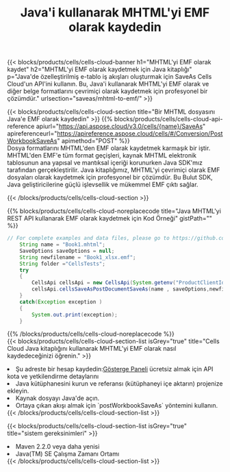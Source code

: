 ﻿---
title:  Java'i kullanarak MHTML'yi EMF olarak kaydedin
description:  MHTML formatındaki dosyayı EMF formatındaki dosya olarak kaydetmek için Aspose.Cells Cloud SDK for Java'i kullanma.
kwords: Excel, Save MHTML as EMF, REST, Java
howto: How to save MHTML as EMF using Aspose.Cells Cloud Java library.
---
{{< blocks/products/cells/cells-cloud-banner h1="MHTML\'yi EMF olarak kaydet" h2="MHTML\'yi EMF olarak kaydetmek için Java kitaplığı" p="Java\'de özelleştirilmiş e-tablo iş akışları oluşturmak için SaveAs Cells Cloud\'un API\'ini kullanın. Bu, Java\'i kullanarak MHTML\'yi EMF olarak ve diğer belge formatlarını çevrimiçi olarak kaydetmek için profesyonel bir çözümdür." urlsection="saveas/mhtml-to-emf/" >}}

{{< blocks/products/cells/cells-cloud-section title="Bir MHTML dosyasını Java\'e EMF olarak kaydedin" >}}
{{% blocks/products/cells/cells-cloud-api-reference apiurl="https://api.aspose.cloud/v3.0/cells/{name}/SaveAs" apireferenceurl="https://apireference.aspose.cloud/cells/#/Conversion/PostWorkbookSaveAs" apimethod="POST" %}}
<br/>
Dosya formatlarını MHTML'den EMF olarak kaydetmek karmaşık bir iştir. MHTML'den EMF'e tüm format geçişleri, kaynak MHTML elektronik tablosunun ana yapısal ve mantıksal içeriği korunurken Java SDK'mız tarafından gerçekleştirilir. Java kitaplığımız, MHTML'yi çevrimiçi olarak EMF dosyaları olarak kaydetmek için profesyonel bir çözümdür. Bu Bulut SDK, Java geliştiricilerine güçlü işlevsellik ve mükemmel EMF çıktı sağlar.

{{< /blocks/products/cells/cells-cloud-section >}}

{{% blocks/products/cells/cells-cloud-noreplacecode title="Java MHTML\'yi REST API kullanarak EMF olarak kaydetmek için Kod Örneği" gistPath="" %}}
  
```java
// For complete examples and data files, please go to https://github.com/aspose-cells-cloud/aspose-cells-cloud-java/
    String name = "Book1.mhtml";
    SaveOptions saveOptions = null;
    String newfilename = "Book1_xlsx.emf";
    String folder ="CellsTests";
    try 
    {
        CellsApi cellsApi = new CellsApi(System.getenv("ProductClientId"), System.getenv("ProductClientSecret"));
        cellsApi.cellsSaveAsPostDocumentSaveAs(name , saveOptions,newfilename,false,false,folder,null,null,null,true);                       
    }
    catch(Exception exception )
    {
        System.out.print(exception);
    }
```
  
{{% /blocks/products/cells/cells-cloud-noreplacecode %}}
<br/>
{{< blocks/products/cells/cells-cloud-section-list isGrey="true" title="Cells Cloud Java kitaplığını kullanarak MHTML\'yi EMF olarak nasıl kaydedeceğinizi öğrenin." >}}
<li> Şu adreste bir hesap kaydedin:<a href="https://dashboard.aspose.cloud/">Gösterge Paneli</a> ücretsiz almak için API kota ve yetkilendirme detaylarını</li>
<li>Java kütüphanesini kurun ve referansı (kütüphaneyi içe aktarın) projenize ekleyin.</li>
<li>Kaynak dosyayı Java'de açın.</li>
<li>Ortaya çıkan akışı almak için `postWorkbookSaveAs` yöntemini kullanın.</li>
{{< /blocks/products/cells/cells-cloud-section-list >}}

{{< blocks/products/cells/cells-cloud-section-list isGrey="true" title="sistem gereksinimleri" >}}
<li>Maven 2.2.0 veya daha yenisi</li>
<li>Java(TM) SE Çalışma Zamanı Ortamı</li>
{{< /blocks/products/cells/cells-cloud-section-list >}}
